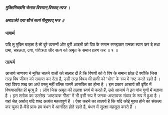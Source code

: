 ##### मुक्तिमिच्छसि चेत्तात विषयान् विषवत् त्यज ।
##### क्षमाऽर्जवं दया शौचं सत्यं पीयूषवद् भज ॥

#### भावार्थ

यदि तू मुक्ति चाहता है तो बुरे व्यसनों और बुरी आदतों को विष के समान समझकर उनका त्याग कर दे तथा क्षमा, सरलता, दया, पवित्रता और सत्य को अमृत के समान ग्रहण कर ॥ १ ॥

#### तात्पर्य

आचार्य चाणक्य ने मुक्ति चाहने वालों को सलाह दी है कि विषयों को वे विष के समान छोड़ दें क्योंकि जिस तरह विष जीवन को समाप्त कर देता है, उसी तरह विषय भी प्राणी को 'भोग' के रूप में नष्ट करते रहते हैं । यहां विषय शब्द का अर्थ वस्तु नहीं बल्कि उसमें आसक्ति का होना है । इस प्रकार आचार्य की दृष्टि में विषयासक्ति ही मृत्यु है । लोग जिस अमृत की तलाश स्वर्ग में करते हैं, उसे आचार्य ने इन पांच गुणों में बताया है । इस श्लोक का उल्लेख 'अष्टावक्र गीता' में भी इसी रूप में जनक-अष्टावक्र संवाद के रूप में हुआ है । यहां चेत् अर्थात् यदि शब्द अत्यंत महत्वपूर्ण है । ऐसा कहने का तात्पर्य है कि यदि कोई मुक्त होने का संकल्प कर चुका है-वैसे प्रायः हम बंधन में आनंदित होते रहते हैं, बंधन में सुरक्षा महसूस करते हैं ।